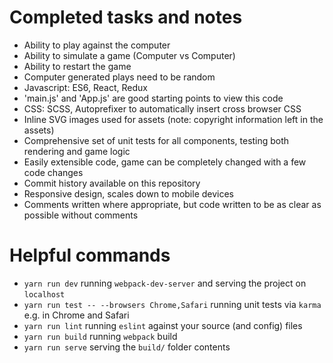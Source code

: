 # Completed tasks and notes
- Ability to play against the computer
- Ability to simulate a game (Computer vs Computer)
- Ability to restart the game
- Computer generated plays need to be random
- Javascript: ES6, React, Redux
- 'main.js' and 'App.js' are good starting points to view this code
- CSS: SCSS, Autoprefixer to automatically insert cross browser CSS
- Inline SVG images used for assets (note: copyright information left in the assets)
- Comprehensive set of unit tests for all components, testing both rendering and game logic
- Easily extensible code, game can be completely changed with a few code changes
- Commit history available on this repository
- Responsive design, scales down to mobile devices
- Comments written where appropriate, but code written to be as clear as possible without comments

# Helpful commands
- `yarn run dev` running `webpack-dev-server` and serving the project on `localhost`
- `yarn run test -- --browsers Chrome,Safari` running unit tests via `karma` e.g. in Chrome and Safari
- `yarn run lint` running `eslint` against your source (and config) files
- `yarn run build` running `webpack` build
- `yarn run serve` serving the `build/` folder contents
